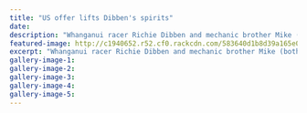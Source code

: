 ```yaml
---
title: "US offer lifts Dibben's spirits"
date: 
description: "Whanganui racer Richie Dibben and mechanic brother Mike (both former WHS students) receive shelter from the searing heat in the Philippines as the countdown starts to race time..."
featured-image: http://c1940652.r52.cf0.rackcdn.com/583640d1b8d39a165e00017d/ex-Richard-Dibben-US-offer-24-Nov-2016.jpg
excerpt: "Whanganui racer Richie Dibben and mechanic brother Mike (both former WHS students) receive shelter from the searing heat in the Philippines as the countdown starts to race time."
gallery-image-1: 
gallery-image-2: 
gallery-image-3: 
gallery-image-4: 
gallery-image-5: 
---
```

